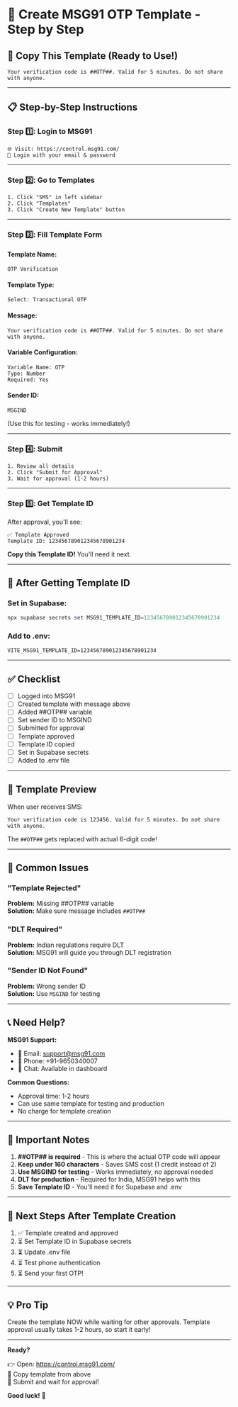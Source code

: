# 📱 Create MSG91 OTP Template - Step by Step

## 🎯 Copy This Template (Ready to Use!)

```
Your verification code is ##OTP##. Valid for 5 minutes. Do not share with anyone.
```

---

## 📋 Step-by-Step Instructions

### Step 1️⃣: Login to MSG91
```
🌐 Visit: https://control.msg91.com/
📧 Login with your email & password
```

---

### Step 2️⃣: Go to Templates
```
1. Click "SMS" in left sidebar
2. Click "Templates"
3. Click "Create New Template" button
```

---

### Step 3️⃣: Fill Template Form

#### **Template Name:**
```
OTP Verification
```

#### **Template Type:**
```
Select: Transactional OTP
```

#### **Message:**
```
Your verification code is ##OTP##. Valid for 5 minutes. Do not share with anyone.
```

#### **Variable Configuration:**
```
Variable Name: OTP
Type: Number
Required: Yes
```

#### **Sender ID:**
```
MSGIND
```
(Use this for testing - works immediately!)

---

### Step 4️⃣: Submit
```
1. Review all details
2. Click "Submit for Approval"
3. Wait for approval (1-2 hours)
```

---

### Step 5️⃣: Get Template ID

After approval, you'll see:
```
✅ Template Approved
Template ID: 123456789012345678901234
```

**Copy this Template ID!** You'll need it next.

---

## 🚀 After Getting Template ID

### Set in Supabase:
```powershell
npx supabase secrets set MSG91_TEMPLATE_ID=123456789012345678901234
```

### Add to .env:
```env
VITE_MSG91_TEMPLATE_ID=123456789012345678901234
```

---

## ✅ Checklist

- [ ] Logged into MSG91
- [ ] Created template with message above
- [ ] Added ##OTP## variable
- [ ] Set sender ID to MSGIND
- [ ] Submitted for approval
- [ ] Template approved
- [ ] Template ID copied
- [ ] Set in Supabase secrets
- [ ] Added to .env file

---

## 🎨 Template Preview

When user receives SMS:
```
Your verification code is 123456. Valid for 5 minutes. Do not share with anyone.
```

The `##OTP##` gets replaced with actual 6-digit code!

---

## 🐛 Common Issues

### "Template Rejected"
**Problem:** Missing ##OTP## variable  
**Solution:** Make sure message includes `##OTP##`

### "DLT Required"
**Problem:** Indian regulations require DLT  
**Solution:** MSG91 will guide you through DLT registration

### "Sender ID Not Found"
**Problem:** Wrong sender ID  
**Solution:** Use `MSGIND` for testing

---

## 📞 Need Help?

**MSG91 Support:**
- 📧 Email: support@msg91.com
- 📱 Phone: +91-9650340007
- 💬 Chat: Available in dashboard

**Common Questions:**
- Approval time: 1-2 hours
- Can use same template for testing and production
- No charge for template creation

---

## 📝 Important Notes

1. **##OTP## is required** - This is where the actual OTP code will appear
2. **Keep under 160 characters** - Saves SMS cost (1 credit instead of 2)
3. **Use MSGIND for testing** - Works immediately, no approval needed
4. **DLT for production** - Required for India, MSG91 helps with this
5. **Save Template ID** - You'll need it for Supabase and .env

---

## 🎯 Next Steps After Template Creation

1. ✅ Template created and approved
2. ⏳ Set Template ID in Supabase secrets
3. ⏳ Update .env file
4. ⏳ Test phone authentication
5. ⏳ Send your first OTP!

---

## 💡 Pro Tip

Create the template NOW while waiting for other approvals. Template approval usually takes 1-2 hours, so start it early!

---

**Ready?** 

👉 Open: https://control.msg91.com/  
📝 Copy template from above  
🚀 Submit and wait for approval!

**Good luck!** 🎉

